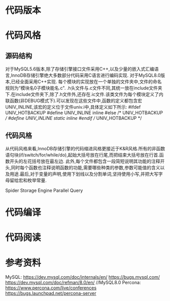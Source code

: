 # 代码版本
# 代码风格
## 源码结构
对于MySQL5.6版本,除了存储引擎接口文件采用C++,以及少量的嵌入式汇编语言,InnoDB存储引擎绝大多数部分代码采用C语言进行编码实现.
对于MySQL8.0版本,已经全面采用C++实现.
每个模块的实现放在一个单独的文件夹中,文件的命名规则为“模块名0子模块能名.c".
.h头文件与.c文件不同,其统一放在include文件夹下.在include文件夹下,除了.h文件外,还存在.ic文件.该类文件为每个模块定义了内联函数(非DEBUG模式下).可以发现在这些文件中,函数的定义都包含宏UNIV_INLINE,该宏的定义位于文件univ.i中,具体定义如下所示:
#ifdef UNIV_HOTBACKUP
#define UNIV_INLINE inline
#else /* UNIV_HOTBACKUP */
#define UNIV_INLINE static inline
#endif /* UNIV_HOTBACKUP */
## 代码风格
从代码风格来看,InnoDB存储引擎的代码缩进风格更接近于K&R风格.所有的非函数语句块(if/switch/for/while/do),起始大括号放在行尾,而把结束大括号放在行首.函数开头的左花括号放在最左边.
此外,每个文件都包含一段简短说明其功能的注释开头,同时每个函数也注释说明函数的功能,需要哪些种类的参数,参数可能值的含义以及用途.最后,对于变量的声明,使用下划线以及分割单词,坚持使用小写,并把大写字母留给宏和枚举常量.

Spider Storage Engine Parallel Query

# 代码编译
# 代码阅读

# 参考资料
MySQL:
https://dev.mysql.com/doc/internals/en/
https://bugs.mysql.com/
https://dev.mysql.com/doc/refman/8.0/en/  //MySQL8.0
Percona:
https://www.percona.com/live/conferences
https://bugs.launchpad.net/percona-server
